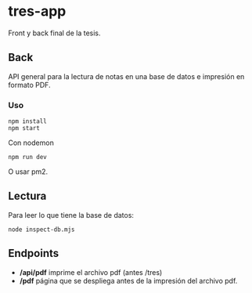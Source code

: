 # tres-app

Front y back final de la tesis. 

## Back

API general para la lectura de notas en una base de datos e impresión en formato PDF. 

### Uso

```
npm install
npm start
```

Con nodemon

```
npm run dev
```

O usar pm2.

## Lectura

Para leer lo que tiene la base de datos: 

```
node inspect-db.mjs
```

## Endpoints

- **/api/pdf** imprime el archivo pdf (antes /tres) 
- **/pdf** página que se despliega antes de la impresión del archivo pdf. 